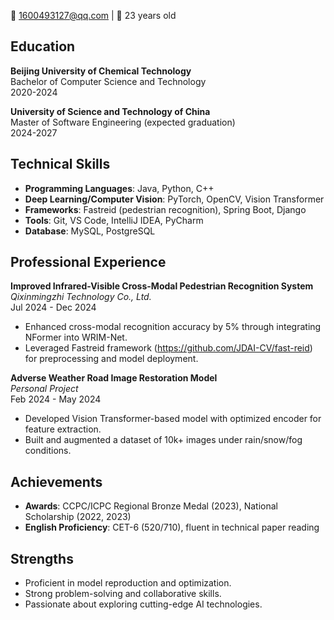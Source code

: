  📧 1600493127@qq.com | 📅 23 years old  


## Education  
**Beijing University of Chemical Technology**  
Bachelor of Computer Science and Technology  
2020-2024  

**University of Science and Technology of China**  
Master of Software Engineering (expected graduation)  
2024-2027  


## Technical Skills  
- **Programming Languages**: Java, Python, C++  
- **Deep Learning/Computer Vision**: PyTorch, OpenCV, Vision Transformer  
- **Frameworks**: Fastreid (pedestrian recognition), Spring Boot, Django  
- **Tools**: Git, VS Code, IntelliJ IDEA, PyCharm  
- **Database**: MySQL, PostgreSQL  


## Professional Experience  
**Improved Infrared-Visible Cross-Modal Pedestrian Recognition System**  
*Qixinmingzhi Technology Co., Ltd.*  
Jul 2024 - Dec 2024  
- Enhanced cross-modal recognition accuracy by 5% through integrating NFormer into WRIM-Net.  
- Leveraged Fastreid framework (https://github.com/JDAI-CV/fast-reid) for preprocessing and model deployment.  

**Adverse Weather Road Image Restoration Model**  
*Personal Project*  
Feb 2024 - May 2024  
- Developed Vision Transformer-based model with optimized encoder for feature extraction.  
- Built and augmented a dataset of 10k+ images under rain/snow/fog conditions.  


## Achievements  
- **Awards**: CCPC/ICPC Regional Bronze Medal (2023), National Scholarship (2022, 2023)  
- **English Proficiency**: CET-6 (520/710), fluent in technical paper reading  


## Strengths  
- Proficient in model reproduction and optimization.  
- Strong problem-solving and collaborative skills.  
- Passionate about exploring cutting-edge AI technologies.  
<!--
**zengpufan/zengpufan** is a ✨ _special_ ✨ repository because its `README.md` (this file) appears on your GitHub profile.

Here are some ideas to get you started:

- 🔭 I’m currently working on ...
- 🌱 I’m currently learning ...
- 👯 I’m looking to collaborate on ...
- 🤔 I’m looking for help with ...
- 💬 Ask me about ...
- 📫 How to reach me: ...
- 😄 Pronouns: ...
- ⚡ Fun fact: ...
-->
